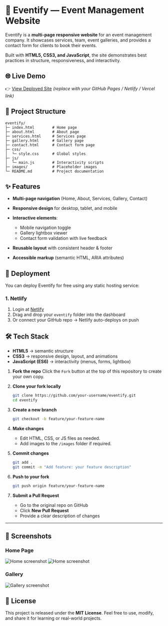 # 🎉 Eventify — Event Management Website

Eventify is a **multi-page responsive website** for an event management company.
It showcases services, team, event galleries, and provides a contact form for clients to book their events.

Built with **HTML5, CSS3, and JavaScript**, the site demonstrates best practices in structure, responsiveness, and interactivity.

## 🌐 Live Demo

👉 [View Deployed Site](#) _(replace with your GitHub Pages / Netlify / Vercel link)_

## 📂 Project Structure

```
eventify/
├─ index.html        # Home page
├─ about.html        # About page
├─ services.html     # Services page
├─ gallery.html      # Gallery page
├─ contact.html      # Contact form page
├─ css/
│  └─ style.css      # Global styles
├─ js/
│  └─ main.js        # Interactivity scripts
├─ images/           # Placeholder images
└─ README.md         # Project documentation
```

## ✨ Features

- **Multi-page navigation** (Home, About, Services, Gallery, Contact)
- **Responsive design** for desktop, tablet, and mobile
- **Interactive elements**:

  - Mobile navigation toggle
  - Gallery lightbox viewer
  - Contact form validation with live feedback

- **Reusable layout** with consistent header & footer
- **Accessible markup** (semantic HTML, ARIA attributes)

## 🚀 Deployment

You can deploy Eventify for free using any static hosting service:

### 1. Netlify

1. Login at [Netlify](https://www.netlify.com/)
2. Drag and drop your `eventify` folder into the dashboard
3. Or connect your GitHub repo → Netlify auto-deploys on push

## 🛠️ Tech Stack

- **HTML5** → semantic structure
- **CSS3** → responsive design, layout, and animations
- **JavaScript (ES6)** → interactivity (menus, forms, lightbox)

1. **Fork the repo**
   Click the `Fork` button at the top of this repository to create your own copy.

2. **Clone your fork locally**

   ```bash
   git clone https://github.com/your-username/eventify.git
   cd eventify
   ```

3. **Create a new branch**

   ```bash
   git checkout -b feature/your-feature-name
   ```

4. **Make changes**

   - Edit HTML, CSS, or JS files as needed.
   - Add images to the `/images` folder if required.

5. **Commit changes**

   ```bash
   git add .
   git commit -m "Add feature: your feature description"
   ```

6. **Push to your fork**

   ```bash
   git push origin feature/your-feature-name
   ```

7. **Submit a Pull Request**

   - Go to the original repo on GitHub
   - Click **New Pull Request**
   - Provide a clear description of changes

---

## 📸 Screenshots

### Home Page

![Home screenshot](images/home.png)
![Home screenshot](images/hero_sshot.png)

### Gallery

![Gallery screenshot](images/gallery_sshot.png)

## 📑 License

This project is released under the **MIT License**.
Feel free to use, modify, and share it for learning or real-world projects.

